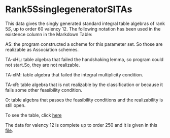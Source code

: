 # Rank5SsinglegeneratorSITAs

This data gives the singly generated standard integral table algebras of rank $5S$, up to order $60$ valency $12$. 
The following notation has been used in the existence column in the Markdown Table:

AS: the program constructed a scheme for this parameter set.  So those are realizable as Association schemes.

TA-xHL: table algebra that failed the handshaking lemma, so program could not start.So, they are not realizable.

TA-xIM: table algebra that failed the integral multiplicity condition.

TA-xR: table algebra that is not realizable by the classification or because it fails some other feasibility condition.

O: table algebra that passes the feasibility conditions and the realizability is still open.


To see the table, click [here](https://github.com/RoghayehMaleki/QPGdatabase-/blob/main/Rank5SsinglegeneratorSITAs/markdown-table.md)

 The data for valency $12$ is complete up to order $250$ and it is given in this [file](https://raw.githubusercontent.com/RoghayehMaleki/QPGdatabase-/main/Rank5SsinglegeneratorSITAs/Rank5SqpgData.txt).